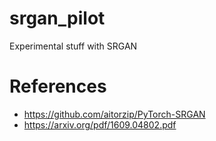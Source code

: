 # srgan_pilot
Experimental stuff with SRGAN

# References
* https://github.com/aitorzip/PyTorch-SRGAN
* https://arxiv.org/pdf/1609.04802.pdf
